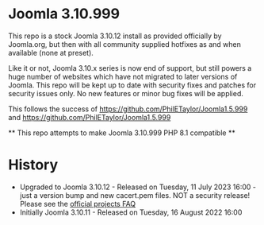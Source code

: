 Joomla 3.10.999
=============

This repo is a stock Joomla 3.10.12 install as provided officially by Joomla.org, but then with all community supplied hotfixes as and when available (none at preset).

Like it or not, Joomla 3.10.x series is now end of support, but still powers a huge number of websites which have not migrated to later versions of Joomla. This repo will be kept up to date with security fixes and patches for security issues only. No new features or minor bug fixes will be applied.

This follows the success of https://github.com/PhilETaylor/Joomla1.5.999 and https://github.com/PhilETaylor/Joomla1.5.999

** This repo attempts to make Joomla 3.10.999 PHP 8.1 compatible **

History
=============
 - Upgraded to Joomla 3.10.12 - Released on Tuesday, 11 July 2023 16:00 - just a version bump and new cacert.pem files. NOT a security release! Please see the [official projects FAQ](https://docs.joomla.org/Special:MyLanguage/J3.x:Joomla_3.10.12_Release_FAQ)
 - Initially Joomla 3.10.11 - Released on Tuesday, 16 August 2022 16:00
